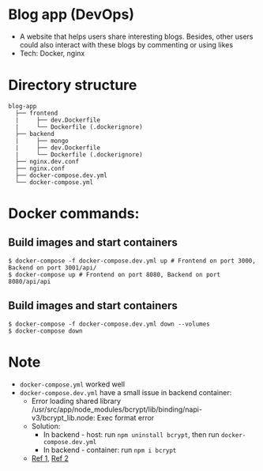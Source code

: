 # Blog app (DevOps)
- A website that helps users share interesting blogs. Besides, other users could also interact with these blogs by commenting or using likes
- Tech: Docker, nginx

# Directory structure
```
blog-app
  ├── frontend
  |     ├── dev.Dockerfile
  |     └── Dockerfile (.dockerignore)
  ├── backend
  |     ├── mongo
  |     ├── dev.Dockerfile
  |     └── Dockerfile (.dockerignore)
  ├── nginx.dev.conf
  ├── nginx.conf
  ├── docker-compose.dev.yml
  └── docker-compose.yml
```

# Docker commands:

## Build images and start containers
```shell
$ docker-compose -f docker-compose.dev.yml up # Frontend on port 3000, Backend on port 3001/api/
$ docker-compose up # Frontend on port 8080, Backend on port 8080/api/api
```

## Build images and start containers
```shell
$ docker-compose -f docker-compose.dev.yml down --volumes
$ docker-compose down
```

# Note
- `docker-compose.yml` worked well
- `docker-compose.dev.yml` have a small issue in backend container:
  - Error loading shared library /usr/src/app/node_modules/bcrypt/lib/binding/napi-v3/bcrypt_lib.node: Exec format error
  - Solution:
    - In backend - host: run `npm uninstall bcrypt`, then run `docker-compose.dev.yml`
    - In backend - container: run `npm i bcrypt`
  - [Ref 1](https://github.com/kelektiv/node.bcrypt.js/issues/824), [Ref 2](https://github.com/compdemocracy/polis/issues/1391)
